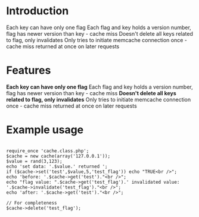 # Introduction #

Each key can have only one flag  Each flag and key holds a version number, flag has newer version than key - cache miss  Doesn't delete all keys related to flag, only invalidates  Only tries to initiate memcache connection once - cache miss returned at once on later requests

# Features #

**Each key can have only one flag** Each flag and key holds a version number, flag has newer version than key - cache miss  **Doesn't delete all keys related to flag, only invalidates** Only tries to initiate memcache connection once - cache miss returned at once on later requests


# Example usage #
```

require_once 'cache.class.php';
$cache = new cache(array('127.0.0.1'));
$value = rand(3,123);
echo 'set data: '.$value.' returned ';
if ($cache->set('test',$value,5,'test_flag')) echo "TRUE<br />";
echo 'before: '.$cache->get('test')."<br />";
echo "flag value: ".$cache->get('test_flag').' invalidated value: '.$cache->invalidate('test_flag')."<br />";
echo 'after: '.$cache->get('test')."<br />";

// For completeness
$cache->delete('test_flag');
```